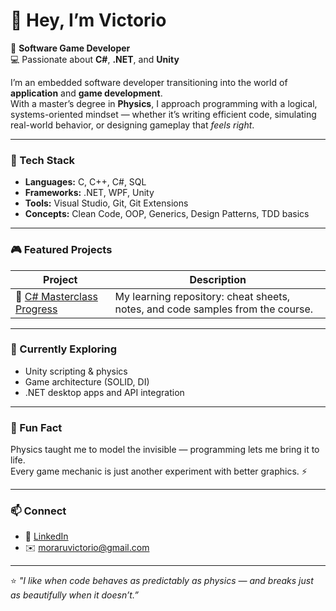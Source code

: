 # 👋 Hey, I’m Victorio

🎯 **Software Game Developer**  
💻 Passionate about **C#**, **.NET**, and **Unity**

I’m an embedded software developer transitioning into the world of **application** and **game development**.  
With a master’s degree in **Physics**, I approach programming with a logical, systems-oriented mindset — whether it’s writing efficient code, simulating real-world behavior, or designing gameplay that *feels right*.

---

### 🧩 Tech Stack
- **Languages:** C, C++, C#, SQL  
- **Frameworks:** .NET, WPF, Unity  
- **Tools:** Visual Studio, Git, Git Extensions 
- **Concepts:** Clean Code, OOP, Generics, Design Patterns, TDD basics

---

### 🎮 Featured Projects
| Project | Description |
|----------|-------------|
| 📘 [C# Masterclass Progress](https://github.com/VictorioMo/csharp-complete-masterclass) | My learning repository: cheat sheets, notes, and code samples from the course. |

---

### 🌱 Currently Exploring
- Unity scripting & physics  
- Game architecture (SOLID, DI)  
- .NET desktop apps and API integration

---

### 🧠 Fun Fact
Physics taught me to model the invisible — programming lets me bring it to life.  
Every game mechanic is just another experiment with better graphics. ⚡

---

### 📫 Connect
- 💼 [LinkedIn](https://www.linkedin.com/in/victorio-moraru/)  
- ✉️ moraruvictorio@gmail.com  

---

⭐ *"I like when code behaves as predictably as physics — and breaks just as beautifully when it doesn’t.”*

